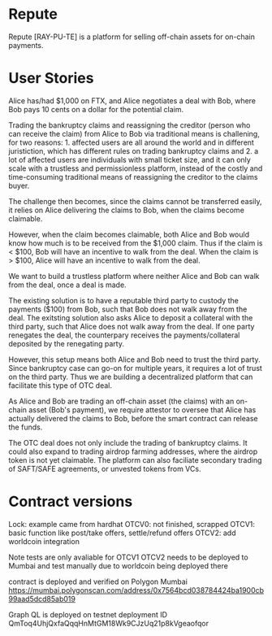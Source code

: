 # Repute
Repute [RAY-PU-TE] is a platform for selling  off-chain assets for on-chain payments.


# User Stories

Alice has/had $1,000 on FTX, and Alice negotiates a deal with Bob,
where Bob pays 10 cents on a dollar for the potential claim.

Trading the bankruptcy claims and reassigning the creditor (person who
can receive the claim) from Alice to Bob via traditional means is challening,
for two reasons: 1. affected users are all around the world and in different
juristiction, which has different rules on trading bankruptcy claims and 
2. a lot of affected users are individuals with small ticket size, and it 
can only scale with a trustless and permissionless platform, instead of
the costly and time-consuming traditional means of reassigning the creditor to 
the claims buyer.

The challenge then becomes, since the claims cannot be transferred easily,
it relies on Alice delivering the claims to Bob, when the claims become claimable.

However, when the claim becomes claimable, both Alice and Bob would know how 
much is to be received from the $1,000 claim. Thus if the claim is < $100, Bob
will have an incentive to walk from the deal. When the claim is > $100, Alice
will have an incentive to walk from the deal.

We want to build a trustless platform where neither Alice and Bob can 
walk from the deal, once a deal is made.

The existing solution is to have a reputable third party to custody the payments ($100)
from Bob, such that Bob does not walk away from the deal. The exitsting solution
also asks Alice to deposit a collateral with the third party, such that Alice does not walk
away from the deal. If one party renegates the deal, the counterpary
receives the payments/collateral deposited by the renegating party.

However, this setup means both Alice and Bob need to trust the third party. Since
bankruptcy case can go-on for multiple years, it requires a lot of trust on the third party.
Thus we are building a decentralized platform that can facilitate this type of OTC deal.

As Alice and Bob are trading an off-chain asset (the claims) with an on-chain asset (Bob's payment),
we require attestor to oversee that Alice has actually delivered the claims to Bob, before
the smart contract can release the funds.

The OTC deal does not only include the trading of bankruptcy claims. It could also expand to
trading airdrop farming addresses, where the airdrop token is not yet claimable. The platform can
also faciliate secondary trading of SAFT/SAFE agreements, or unvested tokens from VCs.

# Contract versions
Lock: example came from hardhat
OTCV0: not finished, scrapped
OTCV1: basic function like post/take offers, settle/refund offers
OTCV2: add worldcoin integration

Note tests are only avaliable for OTCV1
OTCV2 needs to be deployed to Mumbai and test manually due to worldcoin being deployed there

contract is deployed and verified on Polygon Mumbai
https://mumbai.polygonscan.com/address/0x7564bcd038784424ba1900cb99aad5dcd85ab019

Graph QL is deployed on testnet
deployment ID QmToq4UhjQxfaQqqHnMtGM18Wk9CJzUq21p8kVgeaofqor
